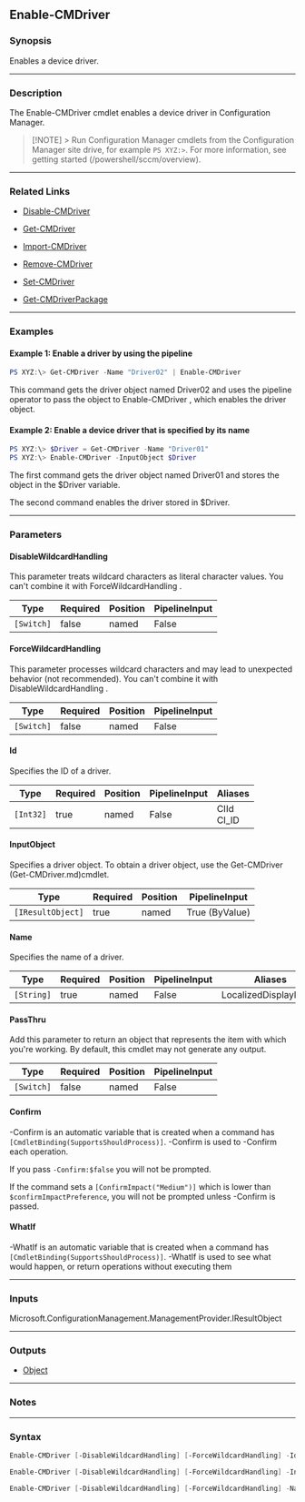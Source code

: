 Enable-CMDriver
---------------




### Synopsis
Enables a device driver.



---


### Description

The Enable-CMDriver cmdlet enables a device driver in Configuration Manager.



> [!NOTE] > Run Configuration Manager cmdlets from the Configuration Manager site drive, for example `PS XYZ:>`. For more information, see getting started (/powershell/sccm/overview).



---


### Related Links
* [Disable-CMDriver](Disable-CMDriver)



* [Get-CMDriver](Get-CMDriver)



* [Import-CMDriver](Import-CMDriver)



* [Remove-CMDriver](Remove-CMDriver)



* [Set-CMDriver](Set-CMDriver)



* [Get-CMDriverPackage](Get-CMDriverPackage)





---


### Examples
#### Example 1: Enable a driver by using the pipeline
```PowerShell
PS XYZ:\> Get-CMDriver -Name "Driver02" | Enable-CMDriver
```
This command gets the driver object named Driver02 and uses the pipeline operator to pass the object to Enable-CMDriver , which enables the driver object.
#### Example 2: Enable a device driver that is specified by its name
```PowerShell
PS XYZ:\> $Driver = Get-CMDriver -Name "Driver01"
PS XYZ:\> Enable-CMDriver -InputObject $Driver
```
The first command gets the driver object named Driver01 and stores the object in the $Driver variable.


The second command enables the driver stored in $Driver.


---


### Parameters
#### **DisableWildcardHandling**

This parameter treats wildcard characters as literal character values. You can't combine it with ForceWildcardHandling .






|Type      |Required|Position|PipelineInput|
|----------|--------|--------|-------------|
|`[Switch]`|false   |named   |False        |



#### **ForceWildcardHandling**

This parameter processes wildcard characters and may lead to unexpected behavior (not recommended). You can't combine it with DisableWildcardHandling .






|Type      |Required|Position|PipelineInput|
|----------|--------|--------|-------------|
|`[Switch]`|false   |named   |False        |



#### **Id**

Specifies the ID of a driver.






|Type     |Required|Position|PipelineInput|Aliases       |
|---------|--------|--------|-------------|--------------|
|`[Int32]`|true    |named   |False        |CIId<br/>CI_ID|



#### **InputObject**

Specifies a driver object. To obtain a driver object, use the Get-CMDriver (Get-CMDriver.md)cmdlet.






|Type             |Required|Position|PipelineInput |
|-----------------|--------|--------|--------------|
|`[IResultObject]`|true    |named   |True (ByValue)|



#### **Name**

Specifies the name of a driver.






|Type      |Required|Position|PipelineInput|Aliases             |
|----------|--------|--------|-------------|--------------------|
|`[String]`|true    |named   |False        |LocalizedDisplayName|



#### **PassThru**

Add this parameter to return an object that represents the item with which you're working. By default, this cmdlet may not generate any output.






|Type      |Required|Position|PipelineInput|
|----------|--------|--------|-------------|
|`[Switch]`|false   |named   |False        |



#### **Confirm**
-Confirm is an automatic variable that is created when a command has ```[CmdletBinding(SupportsShouldProcess)]```.
-Confirm is used to -Confirm each operation.

If you pass ```-Confirm:$false``` you will not be prompted.


If the command sets a ```[ConfirmImpact("Medium")]``` which is lower than ```$confirmImpactPreference```, you will not be prompted unless -Confirm is passed.

#### **WhatIf**
-WhatIf is an automatic variable that is created when a command has ```[CmdletBinding(SupportsShouldProcess)]```.
-WhatIf is used to see what would happen, or return operations without executing them


---


### Inputs
Microsoft.ConfigurationManagement.ManagementProvider.IResultObject





---


### Outputs
* [Object](https://learn.microsoft.com/en-us/dotnet/api/System.Object)






---


### Notes




---


### Syntax
```PowerShell
Enable-CMDriver [-DisableWildcardHandling] [-ForceWildcardHandling] -Id <Int32> [-PassThru] [-Confirm] [-WhatIf] [<CommonParameters>]
```
```PowerShell
Enable-CMDriver [-DisableWildcardHandling] [-ForceWildcardHandling] -InputObject <IResultObject> [-PassThru] [-Confirm] [-WhatIf] [<CommonParameters>]
```
```PowerShell
Enable-CMDriver [-DisableWildcardHandling] [-ForceWildcardHandling] -Name <String> [-PassThru] [-Confirm] [-WhatIf] [<CommonParameters>]
```
